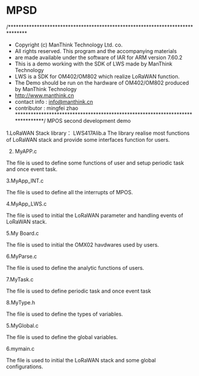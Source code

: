 # MPSD
/*******************************************************************************
* Copyright (c) ManThink Technology Ltd. co.
* All rights reserved. This program and the accompanying materials
* are made available under the software of IAR for ARM version 7.60.2
* This is a demo working with the SDK of LWS made by ManThink Technology
* LWS is a SDK for OM402/OM802 which realize LoRaWAN function.
* The Demo should be run on the hardware of OM402/OM802 produced by ManThink Technology
* http://www.manthink.cn 
* contact info : info@manthink.cn
* contributor  : mingfei zhao
*******************************************************************************/
MPOS second development demo

1.LoRaWAN Stack library： LWS417Alib.a
  The library realise most functions of LoRaWAN stack and provide some interfaces function for users.

2. MyAPP.c
  
  The file is used to define some functions of user and setup periodic task and once event task.

3.MyApp_INT.c
  
  The file is used to define all the interrupts of MPOS.

4.MyApp_LWS.c
  
  The file is used to initial the LoRaWAN parameter and handling events of LoRaWAN stack.

5.My Board.c
  
  The file is used to initial the OMX02 havdwares used by users.

6.MyParse.c
  
  The file is used to define the analytic functions of users.

7.MyTask.c
  
  The file is used to define periodic task and once event task

8.MyType.h
  
  The file is used to define the types of variables.

5.MyGlobal.c
 
  The file is used to define the global variables.

6.mymain.c
  
  The file is used to initial the LoRaWAN stack and some global configurations.

